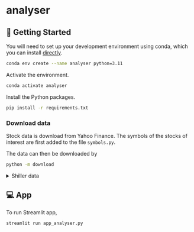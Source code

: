# analyser

## 🔧 Getting Started

You will need to set up your development environment using conda, which you can install [directly](https://docs.conda.io/projects/conda/en/latest/user-guide/install/index.html).
```bash
conda env create --name analyser python=3.11
```

Activate the environment.
```bash
conda activate analyser
```

Install the Python packages.
```bash
pip install -r requirements.txt
```


### Download data
Stock data is download from Yahoo Finance. The symbols of the stocks of interest are first added to the file `symbols.py`.

The data can then be downloaded by
```bash
python -m download
```

<details><summary>Shiller data</summary>
<p>

```bash
wget http://www.econ.yale.edu/~shiller/data/ie_data.xls -P ./data/summary
```

</p>
</details>


## 💻 App

To run Streamlit app,
```bash
streamlit run app_analyser.py
```
